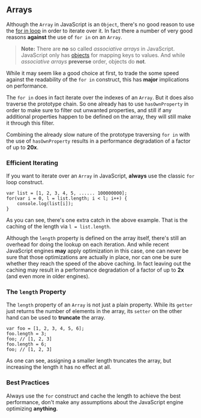 ## Arrays

Although the `Array` in JavaScript is an `Object`, there's no good reason to use
the [for in loop](#forinloop) in order to iterate over it. In fact there
a number of very good reasons **against** the use of `for in` on an `Array`.

> **Note:** There are **no** so called *associative arrays* in JavaScript. 
> JavaScript only has [objects](#objects) for mapping keys to values. And while 
> *associative arrays* **preverse** order, objects do **not**.

While it may seem like a good choice at first, to trade the some speed against
the readability of the `for in` construct, this has **major** implications on
performance.

The `for in` does in fact iterate over the indexes of an `Array`. But it does
also traverse the prototype chain. So one already has to use `hasOwnProperty` in
order to make sure to filter out unwanted properties, and still if any
additional properties happen to be defined on the array, they will still make it
through this filter.

Combining the already slow nature of the prototype traversing `for in` with the
use of `hasOwnProperty` results in a performance degradation of a factor of up
to **20x**.

### Efficient Iterating 

If you want to iterate over an `Array` in JavaScript, **always** use the
classic `for` loop construct.

    var list = [1, 2, 3, 4, 5, ...... 100000000];
    for(var i = 0, l = list.length; i < l; i++) {
        console.log(list[i]);
    }

As you can see, there's one extra catch in the above example. That is the
caching of the length via `l = list.length`.

Although the `length` property is defined on the array itself, there's still an
overhead for doing the lookup on each iteration. And while recent JavaScript
engines **may** apply optimization in this case, one can never be sure that
those optimizations are actually in place, nor can one be sure whether they
reach the speed of the above caching. In fact leaving out the caching may result
in a performance degradation of a factor of up to **2x** (and even more in older
engines).

### The `length` Property

The `length` property of an `Array` is not just a plain property. While its 
`getter` just returns the number of elements in the array, its `setter` on 
the other hand can be used to **truncate** the array.

    var foo = [1, 2, 3, 4, 5, 6];
    foo.length = 3;
    foo; // [1, 2, 3]
    foo.length = 6;
    foo; // [1, 2, 3]

As one can see, assigning a smaller length truncates the array, but increasing 
the length it has no effect at all.

### Best Practices

Always use the `for` construct and cache the length to achieve the best 
performance, don't make any assumptions about the JavaScript engine optimizing 
**anything**.
 
